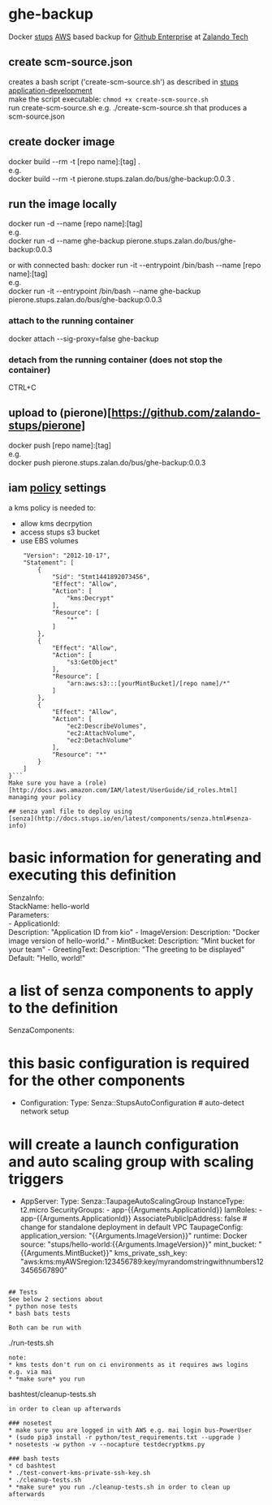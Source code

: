 # ghe-backup
Docker [stups](https://stups.io/) [AWS](https://aws.amazon.com) based backup for
[Github Enterprise](https://enterprise.github.com/) at
[Zalando Tech](https://tech.zalando.com/)

## create scm-source.json
creates a bash script ('create-scm-source.sh') as described in
[stups application-development](http://docs.stups.io/en/latest/user-guide/application-development.html)  
make the script executable: ```chmod +x create-scm-source.sh```  
run create-scm-source.sh e.g. ./create-scm-source.sh that produces a scm-source.json  

## create docker image
docker build --rm -t [repo name]:[tag] .  
e.g.  
docker build --rm -t pierone.stups.zalan.do/bus/ghe-backup:0.0.3 .  

## run the image locally
docker run -d --name [repo name]:[tag]  
e.g.  
docker run -d --name ghe-backup pierone.stups.zalan.do/bus/ghe-backup:0.0.3  

or with connected bash:
docker run -it --entrypoint /bin/bash --name [repo name]:[tag]  
e.g.  
docker run -it --entrypoint /bin/bash --name ghe-backup pierone.stups.zalan.do/bus/ghe-backup:0.0.3  

### attach to the running container
docker attach --sig-proxy=false ghe-backup
### detach from the running container (does not stop the container)
CTRL+C

## upload to (pierone)[https://github.com/zalando-stups/pierone]
docker push [repo name]:[tag]  
e.g.  
docker push pierone.stups.zalan.do/bus/ghe-backup:0.0.3  

## iam [policy](http://docs.aws.amazon.com/IAM/latest/UserGuide/reference_policies.html) settings
a kms policy is needed to:   
* allow kms decrpytion
* access stups s3 bucket
* use EBS volumes
```{  
    "Version": "2012-10-17",  
    "Statement": [  
        {  
            "Sid": "Stmt1441892073456",  
            "Effect": "Allow",  
            "Action": [  
                "kms:Decrypt"  
            ],  
            "Resource": [  
                "*"  
            ]  
        },
        {
            "Effect": "Allow",
            "Action": [
                "s3:GetObject"
            ],
            "Resource": [
                "arn:aws:s3:::[yourMintBucket]/[repo name]/*"
            ]
        },
        {
            "Effect": "Allow",
            "Action": [
                "ec2:DescribeVolumes",
                "ec2:AttachVolume",
                "ec2:DetachVolume"
            ],
            "Resource": "*"
        }  
    ]  
}```   
Make sure you have a (role)[http://docs.aws.amazon.com/IAM/latest/UserGuide/id_roles.html] managing your policy

## senza yaml file to deploy using
[senza](http://docs.stups.io/en/latest/components/senza.html#senza-info)  

```  
# basic information for generating and executing this definition  
SenzaInfo:  
  StackName: hello-world  
  Parameters:  
    - ApplicationId:  
        Description: "Application ID from kio"
    - ImageVersion:
        Description: "Docker image version of hello-world."
    - MintBucket:
        Description: "Mint bucket for your team"
    - GreetingText:
        Description: "The greeting to be displayed"
        Default: "Hello, world!"
# a list of senza components to apply to the definition
SenzaComponents:
  # this basic configuration is required for the other components
  - Configuration:
      Type: Senza::StupsAutoConfiguration # auto-detect network setup
  # will create a launch configuration and auto scaling group with scaling triggers
  - AppServer:
      Type: Senza::TaupageAutoScalingGroup
      InstanceType: t2.micro
      SecurityGroups:
        - app-{{Arguments.ApplicationId}}
      IamRoles:
        - app-{{Arguments.ApplicationId}}
      AssociatePublicIpAddress: false # change for standalone deployment in default VPC
      TaupageConfig:
        application_version: "{{Arguments.ImageVersion}}"
        runtime: Docker
        source: "stups/hello-world:{{Arguments.ImageVersion}}"
        mint_bucket: "{{Arguments.MintBucket}}"
        kms_private_ssh_key: "aws:kms:myAWSregion:123456789:key/myrandomstringwithnumbers123456567890"  
```

## Tests
See below 2 sections about
* python nose tests
* bash bats tests

Both can be run with
```  
./run-tests.sh  
```  
note:
* kms tests don't run on ci environments as it requires aws logins e.g. via mai
* *make sure* you run
```  
bashtest/cleanup-tests.sh  
```  
in order to clean up afterwards

### nosetest
* make sure you are logged in with AWS e.g. mai login bus-PowerUser
* (sudo pip3 install -r python/test_requirements.txt --upgrade )
* nosetests -w python -v --nocapture testdecryptkms.py

### bash tests
* cd bashtest
* ./test-convert-kms-private-ssh-key.sh
* ./cleanup-tests.sh
* *make sure* you run ./cleanup-tests.sh in order to clean up afterwards
